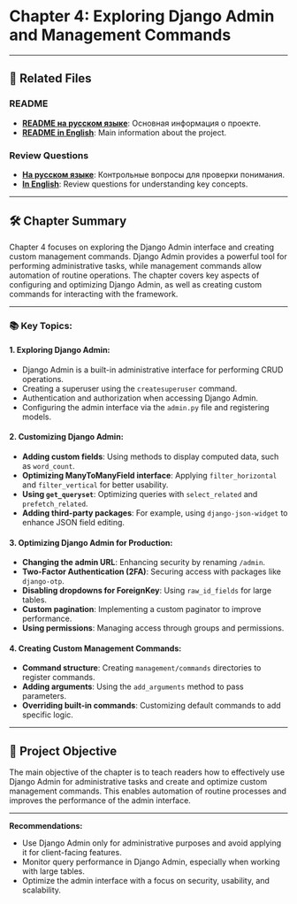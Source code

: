 # Chapter 4: Exploring Django Admin and Management Commands


---

## 📂 Related Files

### README
- [**README на русском языке**](./README-ru.md): Основная информация о проекте.
- [**README in English**](./README.md): Main information about the project.

### Review Questions
- [**На русском языке**](./docs/ReviewQuestions-ru.md): Контрольные вопросы для проверки понимания.
- [**In English**](./docs/ReviewQuestions-en.md): Review questions for understanding key concepts.

---


## 🛠 **Chapter Summary**

Chapter 4 focuses on exploring the Django Admin interface and creating custom management commands. Django Admin provides a powerful tool for performing administrative tasks, while management commands allow automation of routine operations. The chapter covers key aspects of configuring and optimizing Django Admin, as well as creating custom commands for interacting with the framework.

---

### 📚 **Key Topics:**

#### 1. **Exploring Django Admin:**
   - Django Admin is a built-in administrative interface for performing CRUD operations.
   - Creating a superuser using the `createsuperuser` command.
   - Authentication and authorization when accessing Django Admin.
   - Configuring the admin interface via the `admin.py` file and registering models.

#### 2. **Customizing Django Admin:**
   - **Adding custom fields**: Using methods to display computed data, such as `word_count`.
   - **Optimizing ManyToManyField interface**: Applying `filter_horizontal` and `filter_vertical` for better usability.
   - **Using `get_queryset`**: Optimizing queries with `select_related` and `prefetch_related`.
   - **Adding third-party packages**: For example, using `django-json-widget` to enhance JSON field editing.

#### 3. **Optimizing Django Admin for Production:**
   - **Changing the admin URL**: Enhancing security by renaming `/admin`.
   - **Two-Factor Authentication (2FA)**: Securing access with packages like `django-otp`.
   - **Disabling dropdowns for ForeignKey**: Using `raw_id_fields` for large tables.
   - **Custom pagination**: Implementing a custom paginator to improve performance.
   - **Using permissions**: Managing access through groups and permissions.

#### 4. **Creating Custom Management Commands:**
   - **Command structure**: Creating `management/commands` directories to register commands.
   - **Adding arguments**: Using the `add_arguments` method to pass parameters.
   - **Overriding built-in commands**: Customizing default commands to add specific logic.

---

## 🎯 **Project Objective**

The main objective of the chapter is to teach readers how to effectively use Django Admin for administrative tasks and create and optimize custom management commands. This enables automation of routine processes and improves the performance of the admin interface.

---

**Recommendations:**
- Use Django Admin only for administrative purposes and avoid applying it for client-facing features.
- Monitor query performance in Django Admin, especially when working with large tables.
- Optimize the admin interface with a focus on security, usability, and scalability.